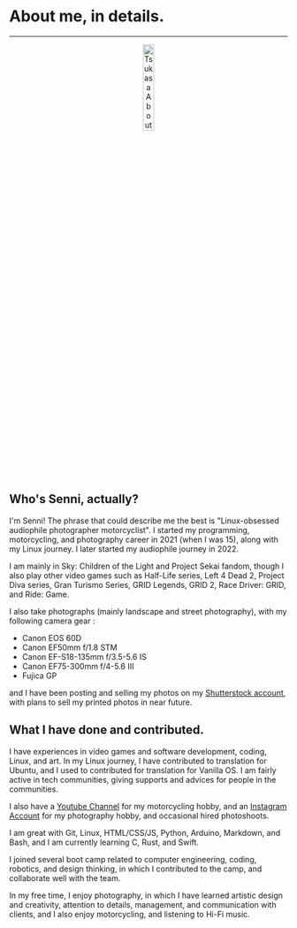 # About me, in details.

---

<p align="center">
  <img src="Kasa.gif" alt="TsukasaAboutMe" width="20%"/>
</p>

## Who's Senni, actually?

I'm Senni! The phrase that could describe me the best is "Linux-obsessed audiophile photographer motorcyclist". I started my programming, motorcycling, and photography career in 2021 (when I was 15), along with my Linux journey. I later started my audiophile journey in 2022. 

I am mainly in Sky: Children of the Light and Project Sekai fandom, though I also play other video games such as Half-Life series, Left 4 Dead 2, Project Diva series, Gran Turismo Series, GRID Legends, GRID 2, Race Driver: GRID, and Ride: Game.

I also take photographs (mainly landscape and street photography), with my following camera gear :

- Canon EOS 60D 
- Canon EF50mm f/1.8 STM
- Canon EF-S18-135mm f/3.5-5.6 IS
- Canon EF75-300mm f/4-5.6 III
- Fujica GP

and I have been posting and selling my photos on my [Shutterstock account](https://shutterstock.com/g/senni_han), with plans to sell my printed photos in near future.

## What I have done and contributed.

I have experiences in video games and software development, coding, Linux, and art. In my Linux journey, I have contributed to translation for Ubuntu, and I used to contributed for translation for Vanilla OS. I am fairly active in tech communities, giving supports and advices for people in the communities.

I also have a [Youtube Channel](https://youtube.com/@senni_ride_audio) for my motorcycling hobby, and an [Instagram Account](https://instagram.com/senni_photos) for my photography hobby, and occasional hired photoshoots.

I am great with Git, Linux, HTML/CSS/JS, Python, Arduino, Markdown, and Bash, and I am currently learning C, Rust, and Swift.

I joined several boot camp related to computer engineering, coding, robotics, and design thinking, in which I contributed to the camp, and collaborate well with the team.

In my free time, I enjoy photography, in which I have learned artistic design and creativity, attention to details, management, and communication with clients, and I also enjoy motorcycling, and listening to Hi-Fi music.
